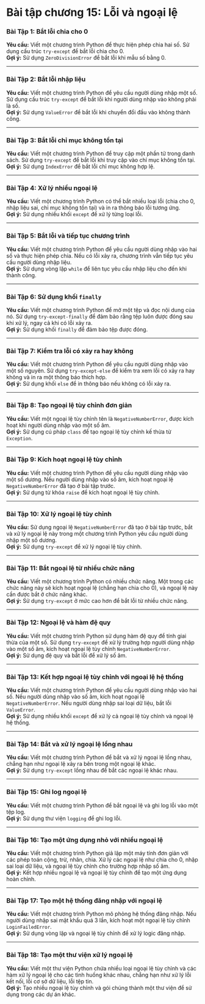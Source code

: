 # Bài tập chương 15: Lỗi và ngoại lệ

### Bài Tập 1: Bắt lỗi chia cho 0

**Yêu cầu:** Viết một chương trình Python để thực hiện phép chia hai số. Sử dụng cấu trúc `try-except` để bắt lỗi chia cho 0.  
**Gợi ý:** Sử dụng `ZeroDivisionError` để bắt lỗi khi mẫu số bằng 0.

---

### Bài Tập 2: Bắt lỗi nhập liệu

**Yêu cầu:** Viết một chương trình Python để yêu cầu người dùng nhập một số. Sử dụng cấu trúc `try-except` để bắt lỗi khi người dùng nhập vào không phải là số.  
**Gợi ý:** Sử dụng `ValueError` để bắt lỗi khi chuyển đổi đầu vào không thành công.

---

### Bài Tập 3: Bắt lỗi chỉ mục không tồn tại

**Yêu cầu:** Viết một chương trình Python để truy cập một phần tử trong danh sách. Sử dụng `try-except` để bắt lỗi khi truy cập vào chỉ mục không tồn tại.  
**Gợi ý:** Sử dụng `IndexError` để bắt lỗi chỉ mục không hợp lệ.

---

### Bài Tập 4: Xử lý nhiều ngoại lệ

**Yêu cầu:** Viết một chương trình Python có thể bắt nhiều loại lỗi (chia cho 0, nhập liệu sai, chỉ mục không tồn tại) và in ra thông báo lỗi tương ứng.  
**Gợi ý:** Sử dụng nhiều khối `except` để xử lý từng loại lỗi.

---

### Bài Tập 5: Bắt lỗi và tiếp tục chương trình

**Yêu cầu:** Viết một chương trình Python để yêu cầu người dùng nhập vào hai số và thực hiện phép chia. Nếu có lỗi xảy ra, chương trình vẫn tiếp tục yêu cầu người dùng nhập liệu.  
**Gợi ý:** Sử dụng vòng lặp `while` để liên tục yêu cầu nhập liệu cho đến khi thành công.

---

### Bài Tập 6: Sử dụng khối `finally`

**Yêu cầu:** Viết một chương trình Python để mở một tệp và đọc nội dung của nó. Sử dụng `try-except-finally` để đảm bảo rằng tệp luôn được đóng sau khi xử lý, ngay cả khi có lỗi xảy ra.  
**Gợi ý:** Sử dụng khối `finally` để đảm bảo tệp được đóng.

---

### Bài Tập 7: Kiểm tra lỗi có xảy ra hay không

**Yêu cầu:** Viết một chương trình Python để yêu cầu người dùng nhập vào một số nguyên. Sử dụng `try-except-else` để kiểm tra xem lỗi có xảy ra hay không và in ra một thông báo thích hợp.  
**Gợi ý:** Sử dụng khối `else` để in thông báo nếu không có lỗi xảy ra.

---

### Bài Tập 8: Tạo ngoại lệ tùy chỉnh đơn giản

**Yêu cầu:** Viết một ngoại lệ tùy chỉnh tên là `NegativeNumberError`, được kích hoạt khi người dùng nhập vào một số âm.  
**Gợi ý:** Sử dụng cú pháp `class` để tạo ngoại lệ tùy chỉnh kế thừa từ `Exception`.

---

### Bài Tập 9: Kích hoạt ngoại lệ tùy chỉnh

**Yêu cầu:** Viết một chương trình Python để yêu cầu người dùng nhập vào một số dương. Nếu người dùng nhập vào số âm, kích hoạt ngoại lệ `NegativeNumberError` đã tạo ở bài tập trước.  
**Gợi ý:** Sử dụng từ khóa `raise` để kích hoạt ngoại lệ tùy chỉnh.

---

### Bài Tập 10: Xử lý ngoại lệ tùy chỉnh

**Yêu cầu:** Sử dụng ngoại lệ `NegativeNumberError` đã tạo ở bài tập trước, bắt và xử lý ngoại lệ này trong một chương trình Python yêu cầu người dùng nhập một số dương.  
**Gợi ý:** Sử dụng `try-except` để xử lý ngoại lệ tùy chỉnh.

---

### Bài Tập 11: Bắt ngoại lệ từ nhiều chức năng

**Yêu cầu:** Viết một chương trình Python có nhiều chức năng. Một trong các chức năng này sẽ kích hoạt ngoại lệ (chẳng hạn chia cho 0), và ngoại lệ này cần được bắt ở chức năng khác.  
**Gợi ý:** Sử dụng `try-except` ở mức cao hơn để bắt lỗi từ nhiều chức năng.

---

### Bài Tập 12: Ngoại lệ và hàm đệ quy

**Yêu cầu:** Viết một chương trình Python sử dụng hàm đệ quy để tính giai thừa của một số. Sử dụng `try-except` để xử lý trường hợp người dùng nhập vào một số âm, kích hoạt ngoại lệ tùy chỉnh `NegativeNumberError`.  
**Gợi ý:** Sử dụng đệ quy và bắt lỗi để xử lý số âm.

---

### Bài Tập 13: Kết hợp ngoại lệ tùy chỉnh với ngoại lệ hệ thống

**Yêu cầu:** Viết một chương trình Python để yêu cầu người dùng nhập vào hai số. Nếu người dùng nhập vào số âm, kích hoạt ngoại lệ `NegativeNumberError`. Nếu người dùng nhập sai loại dữ liệu, bắt lỗi `ValueError`.  
**Gợi ý:** Sử dụng nhiều khối `except` để xử lý cả ngoại lệ tùy chỉnh và ngoại lệ hệ thống.

---

### Bài Tập 14: Bắt và xử lý ngoại lệ lồng nhau

**Yêu cầu:** Viết một chương trình Python để bắt và xử lý ngoại lệ lồng nhau, chẳng hạn như ngoại lệ xảy ra bên trong một ngoại lệ khác.  
**Gợi ý:** Sử dụng `try-except` lồng nhau để bắt các ngoại lệ khác nhau.

---

### Bài Tập 15: Ghi log ngoại lệ

**Yêu cầu:** Viết một chương trình Python để bắt ngoại lệ và ghi log lỗi vào một tệp log.  
**Gợi ý:** Sử dụng thư viện `logging` để ghi log lỗi.

---

### Bài Tập 16: Tạo một ứng dụng nhỏ với nhiều ngoại lệ

**Yêu cầu:** Viết một chương trình Python giả lập một máy tính đơn giản với các phép toán cộng, trừ, nhân, chia. Xử lý các ngoại lệ như chia cho 0, nhập sai loại dữ liệu, và ngoại lệ tùy chỉnh cho trường hợp nhập số âm.  
**Gợi ý:** Kết hợp nhiều ngoại lệ và ngoại lệ tùy chỉnh để tạo một ứng dụng hoàn chỉnh.

---

### Bài Tập 17: Tạo một hệ thống đăng nhập với ngoại lệ

**Yêu cầu:** Viết một chương trình Python mô phỏng hệ thống đăng nhập. Nếu người dùng nhập sai mật khẩu quá 3 lần, kích hoạt một ngoại lệ tùy chỉnh `LoginFailedError`.  
**Gợi ý:** Sử dụng vòng lặp và ngoại lệ tùy chỉnh để xử lý logic đăng nhập.

---

### Bài Tập 18: Tạo một thư viện xử lý ngoại lệ

**Yêu cầu:** Viết một thư viện Python chứa nhiều loại ngoại lệ tùy chỉnh và các hàm xử lý ngoại lệ cho các tình huống khác nhau, chẳng hạn như xử lý lỗi kết nối, lỗi cơ sở dữ liệu, lỗi tệp tin.  
**Gợi ý:** Tạo nhiều ngoại lệ tùy chỉnh và gói chúng thành một thư viện để sử dụng trong các dự án khác.
